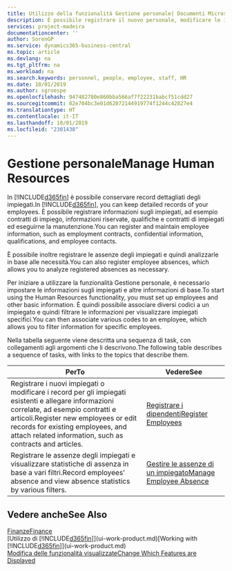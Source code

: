 ```yaml
---
title: Utilizzo della funzionalità Gestione personale| Documenti Microsoft
description: È possibile registrare il nuovo personale, modificare le informazioni sul personale esistente e registrare e analizzare le assenze.
services: project-madeira
documentationcenter: ''
author: SorenGP
ms.service: dynamics365-business-central
ms.topic: article
ms.devlang: na
ms.tgt_pltfrm: na
ms.workload: na
ms.search.keywords: personnel, people, employee, staff, HR
ms.date: 10/01/2019
ms.author: sgroespe
ms.openlocfilehash: 947482780e860bba566af7f22231babcf51cdd27
ms.sourcegitcommit: 02e704bc3e01d62072144919774f1244c42827e4
ms.translationtype: HT
ms.contentlocale: it-IT
ms.lasthandoff: 10/01/2019
ms.locfileid: "2301438"
---
```

# <a name="manage-human-resources"></a><span data-ttu-id="36485-103">Gestione personale</span><span class="sxs-lookup"><span data-stu-id="36485-103">Manage Human Resources</span></span>
<span data-ttu-id="36485-104">In [!INCLUDE[d365fin](includes/d365fin_md.md)] è possibile conservare record dettagliati degli impiegati.</span><span class="sxs-lookup"><span data-stu-id="36485-104">In [!INCLUDE[d365fin](includes/d365fin_md.md)], you can keep detailed records of your employees.</span></span> <span data-ttu-id="36485-105">È possibile registrare informazioni sugli impiegati, ad esempio contratti di impiego, informazioni riservate, qualifiche e contratti di impiegati ed eseguirne la manutenzione.</span><span class="sxs-lookup"><span data-stu-id="36485-105">You can register and maintain employee information, such as employment contracts, confidential information, qualifications, and employee contacts.</span></span>

<span data-ttu-id="36485-106">È possibile inoltre registrare le assenze degli impiegati e quindi analizzarle in base alle necessità.</span><span class="sxs-lookup"><span data-stu-id="36485-106">You can also register employee absences, which allows you to analyze registered absences as necessary.</span></span>

<span data-ttu-id="36485-107">Per iniziare a utilizzare la funzionalità Gestione personale, è necessario impostare le informazioni sugli impiegati e altre informazioni di base.</span><span class="sxs-lookup"><span data-stu-id="36485-107">To start using the Human Resources functionality, you must set up employees and other basic information.</span></span> <span data-ttu-id="36485-108">È quindi possibile associare diversi codici a un impiegato e quindi filtrare le informazioni per visualizzare impiegati specifici.</span><span class="sxs-lookup"><span data-stu-id="36485-108">You can then associate various codes to an employee, which allows you to filter information for specific employees.</span></span>

<span data-ttu-id="36485-109">Nella tabella seguente viene descritta una sequenza di task, con collegamenti agli argomenti che li descrivono.</span><span class="sxs-lookup"><span data-stu-id="36485-109">The following table describes a sequence of tasks, with links to the topics that describe them.</span></span>

| <span data-ttu-id="36485-110">Per</span><span class="sxs-lookup"><span data-stu-id="36485-110">To</span></span> | <span data-ttu-id="36485-111">Vedere</span><span class="sxs-lookup"><span data-stu-id="36485-111">See</span></span> |
| --- | --- |
| <span data-ttu-id="36485-112">Registrare i nuovi impiegati o modificare i record per gli impiegati esistenti e allegare informazioni correlate, ad esempio contratti e articoli.</span><span class="sxs-lookup"><span data-stu-id="36485-112">Register new employees or edit records for existing employees, and attach related information, such as contracts and articles.</span></span> |[<span data-ttu-id="36485-113">Registrare i dipendenti</span><span class="sxs-lookup"><span data-stu-id="36485-113">Register Employees</span></span>](hr-how-register-employees.md) |
| <span data-ttu-id="36485-114">Registrare le assenze degli impiegati e visualizzare statistiche di assenza in base a vari filtri.</span><span class="sxs-lookup"><span data-stu-id="36485-114">Record employees' absence and view absence statistics by various filters.</span></span> |[<span data-ttu-id="36485-115">Gestire le assenze di un impiegato</span><span class="sxs-lookup"><span data-stu-id="36485-115">Manage Employee Absence</span></span>](hr-how-manage-absence.md) |

## <a name="see-also"></a><span data-ttu-id="36485-116">Vedere anche</span><span class="sxs-lookup"><span data-stu-id="36485-116">See Also</span></span>
[<span data-ttu-id="36485-117">Finanze</span><span class="sxs-lookup"><span data-stu-id="36485-117">Finance</span></span>](finance.md)  
<span data-ttu-id="36485-118">[Utilizzo di [!INCLUDE[d365fin](includes/d365fin_md.md)]](ui-work-product.md)</span><span class="sxs-lookup"><span data-stu-id="36485-118">[Working with [!INCLUDE[d365fin](includes/d365fin_md.md)]](ui-work-product.md)</span></span>  
[<span data-ttu-id="36485-119">Modifica delle funzionalità visualizzate</span><span class="sxs-lookup"><span data-stu-id="36485-119">Change Which Features are Displayed</span></span>](ui-experiences.md)        
